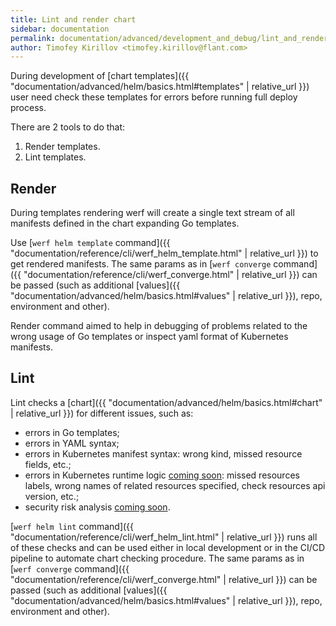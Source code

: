 ```yaml
---
title: Lint and render chart
sidebar: documentation
permalink: documentation/advanced/development_and_debug/lint_and_render_chart.html
author: Timofey Kirillov <timofey.kirillov@flant.com>
---
```


During development of [chart templates]({{ "documentation/advanced/helm/basics.html#templates" | relative_url }}) user need check these templates for errors before running full deploy process.

There are 2 tools to do that:

 1. Render templates.
 2. Lint templates.

## Render

During templates rendering werf will create a single text stream of all manifests defined in the chart expanding Go templates.

Use [`werf helm template` command]({{ "documentation/reference/cli/werf_helm_template.html" | relative_url }}) to get rendered manifests. The same params as in [`werf converge` command]({{ "documentation/reference/cli/werf_converge.html" | relative_url }}) can be passed (such as additional [values]({{ "documentation/advanced/helm/basics.html#values" | relative_url }}), repo, environment and other).

Render command aimed to help in debugging of problems related to the wrong usage of Go templates or inspect yaml format of Kubernetes manifests.

## Lint

Lint checks a [chart]({{ "documentation/advanced/helm/basics.html#chart" | relative_url }}) for different issues, such as:
 * errors in Go templates;
 * errors in YAML syntax;
 * errors in Kubernetes manifest syntax: wrong kind, missed resource fields, etc.;
 * errors in Kubernetes runtime logic [coming soon](https://github.com/werf/werf/issues/1187): missed resources labels, wrong names of related resources specified, check resources api version, etc.;
 * security risk analysis [coming soon](https://github.com/werf/werf/issues/1317).

[`werf helm lint` command]({{ "documentation/reference/cli/werf_helm_lint.html" | relative_url }}) runs all of these checks and can be used either in local development or in the CI/CD pipeline to automate chart checking procedure. The same params as in [`werf converge` command]({{ "documentation/reference/cli/werf_converge.html" | relative_url }}) can be passed (such as additional [values]({{ "documentation/advanced/helm/basics.html#values" | relative_url }}), repo, environment and other).

